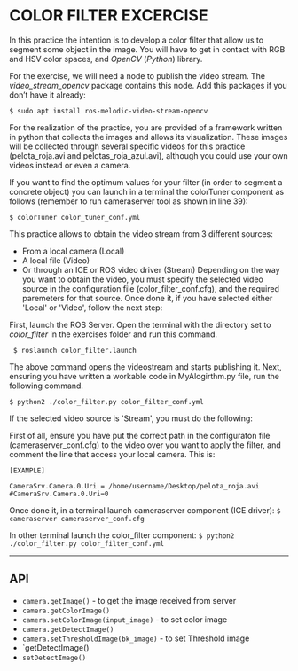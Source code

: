# COLOR FILTER EXCERCISE
		
In this practice the intention is to develop a color filter that allow us to segment some object in the image. You will have to get in contact with RGB and HSV color spaces, and *OpenCV* (*Python*) library.

For the exercise, we will need a node to publish the video stream. The *video_stream_opencv* package contains this node.
Add this packages if you don’t have it already:

`$ sudo apt install ros-melodic-video-stream-opencv`


For the realization of the practice, you are provided of a framework written in python that collects the images and allows its visualization. These images will be collected through several specific videos for this practice (pelota_roja.avi and pelotas_roja_azul.avi), although you could use your own videos instead or even a camera.

If you want to find the optimum values for your filter (in order to segment a concrete object) you can launch in a terminal the colorTuner component as follows (remember to run cameraserver tool as shown in line 39):

`$ colorTuner color_tuner_conf.yml`

This practice allows to obtain the video stream from 3 different sources:
- From a local camera (Local)
- A local file (Video)
- Or through an ICE or ROS video driver (Stream)
Depending on the way you want to obtain the video, you must specify the selected video
source in the configuration file (color_filter_conf.cfg), and the required paremeters for that source. 
Once done it, if you have selected either 'Local' or 'Video', follow the next step:

First, launch the ROS Server. Open the terminal with the directory set to *color_filter* in the exercises folder and run this command. 

` $ roslaunch color_filter.launch`

The above command opens the videostream and starts publishing it.
Next, ensuring you have written a workable code in MyAlogirthm.py file, run the following command.

`$ python2 ./color_filter.py color_filter_conf.yml`


If the selected video source is 'Stream', you must do the following:

First of all, ensure you have put the correct path in the configuraton file (cameraserver_conf.cfg) 
to the video over you want to apply the filter, and comment the line that access your local camera. This is:
```
[EXAMPLE]

CameraSrv.Camera.0.Uri = /home/username/Desktop/pelota_roja.avi
#CameraSrv.Camera.0.Uri=0
```

Once done it, in a terminal launch cameraserver component (ICE driver):
`$ cameraserver cameraserver_conf.cfg`

In other terminal launch the color_filter component:
`$ python2 ./color_filter.py color_filter_conf.yml`

-------

## API
* `camera.getImage()` - to get the image received from server
* `camera.getColorImage()`
* `camera.setColorImage(input_image)` - to set color image
* `camera.getDetectImage()`
* `camera.setThresholdImage(bk_image)` - to set Threshold image
* `getDetectImage()
* `setDetectImage()`
